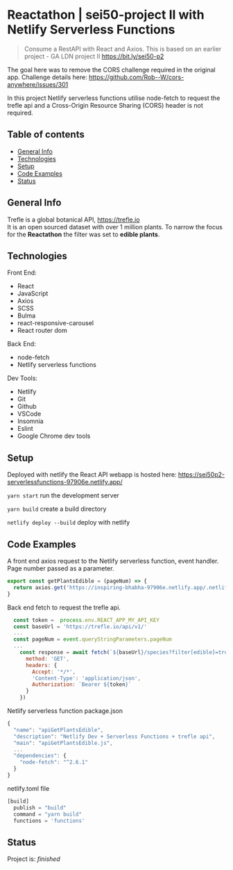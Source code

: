 # Reactathon | sei50-project II with Netlify Serverless Functions
> Consume a RestAPI with React and Axios.  This is based on an earlier project - GA LDN project II https://bit.ly/sei50-p2

The goal here was to remove the CORS challenge required in the original app.  Challenge details here: https://github.com/Rob--W/cors-anywhere/issues/301 

In this project Netlify serverless functions utilise node-fetch to request the trefle api and a Cross-Origin Resource Sharing (CORS)  header is not required.

## Table of contents
* [General Info](#general-info)
* [Technologies](#technologies)
* [Setup](#setup)
* [Code Examples](#code-examples)
* [Status](#status)

## General Info
Trefle is a global botanical API, https://trefle.io  
It is an open sourced dataset with over 1 million plants.  To narrow the focus for the **Reactathon**  the filter was set to **edible plants**.

## Technologies

Front End:
- React
- JavaScript
- Axios
- SCSS
- Bulma
- react-responsive-carousel
- React router dom

Back End:
- node-fetch
- Netlify serverless functions

Dev Tools:
- Netlify
- Git 
- Github
- VSCode
- Insomnia
- Eslint
- Google Chrome dev tools

## Setup

Deployed with netlify the React API webapp is hosted here:
https://sei50p2-serverlessfunctions-97906e.netlify.app/

`yarn start` run the development server

`yarn build` create a build directory

`netlify deploy --build` deploy with netlify

## Code Examples

A front end axios request to the Netlify serverless function, event handler.  Page number passed as a parameter.
```js
export const getPlantsEdible = (pageNum) => {
  return axios.get('https://inspiring-bhabha-97906e.netlify.app/.netlify/functions/apiGetPlantsEdible', { params: { pageNum: pageNum } })
}
```

Back end fetch to request the trefle api.

```js
  const token =  process.env.REACT_APP_MY_API_KEY
  const baseUrl = 'https://trefle.io/api/v1/'
  ...
  const pageNum = event.queryStringParameters.pageNum
  ...
    const response = await fetch(`${baseUrl}/species?filter[edible]=true&page=${pageNum}`, { 
      method: 'GET', 
      headers: { 
        Accept: '*/*', 
        'Content-Type': 'application/json',
        Authorization: `Bearer ${token}`
      }
    })
```

Netlify serverless function package.json

```js
{
  "name": "apiGetPlantsEdible",
  "description": "Netlify Dev + Serverless Functions + trefle api",
  "main": "apiGetPlantsEdible.js",
  ...
  "dependencies": {
    "node-fetch": "^2.6.1"
  }
}
```

netlify.toml file
```js
[build]
  publish = "build"
  command = "yarn build"
  functions = 'functions'
```

## Status
Project is: _finished_